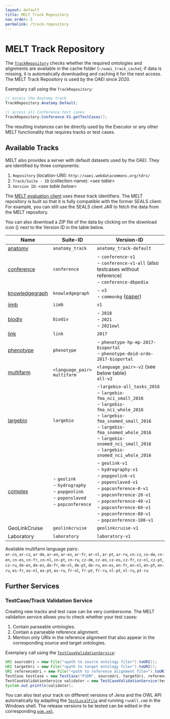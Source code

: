 ```yaml
---
layout: default
title: MELT Track Repository
nav_order: 5
permalink: /track-repository
---
```



# MELT Track Repository
The [`TrackRepository`](https://github.com/dwslab/melt/blob/master/matching-data/src/main/java/de/uni_mannheim/informatik/dws/melt/matching_data/TrackRepository.java) 
checks whether the required ontologies and alignments are available in the cache folder (`~/oaei_track_cache`); if data is missing, it is automatically downloading and 
caching it for the next access. The MELT Track Repository is used by the OAEI since 2020.

Exemplary call using the `TrackRepository`:
```java
// access the Anatomy track
TrackRepository.Anatomy.Default;

// access all Conference test cases
TrackRepository.Conference.V1.getTestCases();
```

The resulting instances can be directly used by the Executor or any other MELT functionality that requires tracks or
test cases.

## Available Tracks
MELT also provides a server with default datasets used by the OAEI. 
They are identified by three components: 
1. `Repository` (location-URI): `http://oaei.webdatacommons.org/tdrs/`	 
2. `Track/Suite - ID` (collection-name): *\<see table\>*
3. `Version ID`: *\<see table below\>*

The [MELT evaluation client](https://dwslab.github.io/melt/matcher-evaluation/client) uses these track identifiers.
The MELT repository is built so that it is fully compatible with the former SEALS client. For example, you can still use the SEALS client JAR to fetch the data from the MELT repository.

You can also download a ZIP file of the data by clicking on the download icon (<i class="fa fa-arrow-circle-down"></i>) next to the Version ID in the table below.

Name | Suite-ID | Version-ID 
---- | -------- | ---------- 
[anatomy](http://oaei.ontologymatching.org/2019/anatomy/index.html) | `anatomy_track` | `anatomy_track-default` [<i class="fa fa-arrow-circle-down"></i>](http://oaei.webdatacommons.org/tdrs/testdata/persistent/anatomy_track/anatomy_track-default/anatomy_track_anatomy_track-default.zip)
[conference](http://oaei.ontologymatching.org/2019/conference/index.html) | `conference` | - `conference-v1` [<i class="fa fa-arrow-circle-down"></i>](http://oaei.webdatacommons.org/tdrs/testdata/persistent/conference/conference-v1/conference_conference-v1.zip)<br> - `conference-v1-all` [<i class="fa fa-arrow-circle-down"></i>](http://oaei.webdatacommons.org/tdrs/testdata/persistent/conference/conference-v1-all/conference_conference-v1-all.zip) (also testcases without reference) <br> - `conference-dbpedia` [<i class="fa fa-arrow-circle-down"></i>](http://oaei.webdatacommons.org/tdrs/testdata/persistent/conference/conference-dbpedia/conference_conference-dbpedia.zip)
[knowledgegraph](http://oaei.ontologymatching.org/2019/knowledgegraph/index.html) | `knowledgegraph` | - `v3` [<i class="fa fa-arrow-circle-down"></i>](http://oaei.webdatacommons.org/tdrs/testdata/persistent/knowledgegraph/v3/knowledgegraph_v3.zip)<br/> - `commonkg` [<i class="fa fa-arrow-circle-down"></i>](http://oaei.webdatacommons.org/tdrs/testdata/persistent/knowledgegraph/commonkg/knowledgegraph_commonkg.zip) ([paper](https://github.com/OmaimaFallatah/KG_GoldeStandard)) 
[iimb](http://islab.di.unimi.it/content/im_oaei/2018/) | `iimb` | `v1` [<i class="fa fa-arrow-circle-down"></i>](http://oaei.webdatacommons.org/tdrs/testdata/persistent/iimb/v1/iimb_v1.zip) | 
[biodiv](http://oaei.ontologymatching.org/2018/biodiv/index.html) | `biodiv` | - `2018` [<i class="fa fa-arrow-circle-down"></i>](http://oaei.webdatacommons.org/tdrs/testdata/persistent/biodiv/2018/biodiv_2018.zip) <br/> - `2021` [<i class="fa fa-arrow-circle-down"></i>](http://oaei.webdatacommons.org/tdrs/testdata/persistent/biodiv/2021/biodiv_2021.zip) <br/> - `2021owl` [<i class="fa fa-arrow-circle-down"></i>](http://oaei.webdatacommons.org/tdrs/testdata/persistent/biodiv/2021owl/biodiv_2021owl.zip)
[link](https://project-hobbit.eu/challenges/om2019/) | `link` | `2017` [<i class="fa fa-arrow-circle-down"></i>](http://oaei.webdatacommons.org/tdrs/testdata/persistent/link/2017/link_2017.zip)
[phenotype](https://sws.ifi.uio.no/oaei/phenotype/) | `phenotype` | - `phenotype-hp-mp-2017-bioportal` [<i class="fa fa-arrow-circle-down"></i>](http://oaei.webdatacommons.org/tdrs/testdata/persistent/phenotype/phenotype-hp-mp-2017-bioportal/phenotype_phenotype-hp-mp-2017-bioportal.zip)<br/>- `phenotype-doid-ordo-2017-bioportal` [<i class="fa fa-arrow-circle-down"></i>](http://oaei.webdatacommons.org/tdrs/testdata/persistent/phenotype/phenotype-doid-ordo-2017-bioportal/phenotype_phenotype-doid-ordo-2017-bioportal.zip)
[multifarm](http://oaei.ontologymatching.org/2018/multifarm/index.html) | `<language_pair>`<br> `multifarm`  |  `<language_pair>-v2` (see below table) <br> `all-v2` [<i class="fa fa-arrow-circle-down"></i>](http://oaei.webdatacommons.org/tdrs/testdata/persistent/multifarm/all-v2/multifarm_all-v2.zip)
[largebio](http://www.cs.ox.ac.uk/isg/projects/SEALS/oaei/) | `largebio` |  -`largebio-all_tasks_2016` [<i class="fa fa-arrow-circle-down"></i>](http://oaei.webdatacommons.org/tdrs/testdata/persistent/largebio/largebio-all_tasks_2016/largebio_largebio-all_tasks_2016.zip)<br>- `largebio-fma_nci_small_2016` [<i class="fa fa-arrow-circle-down"></i>](http://oaei.webdatacommons.org/tdrs/testdata/persistent/largebio/largebio-fma_nci_small_2016/largebio_largebio-fma_nci_small_2016.zip)<br>- `largebio-fma_nci_whole_2016` [<i class="fa fa-arrow-circle-down"></i>](http://oaei.webdatacommons.org/tdrs/testdata/persistent/largebio/largebio-fma_nci_whole_2016/largebio_largebio-fma_nci_whole_2016.zip)<br>- `largebio-fma_snomed_small_2016` [<i class="fa fa-arrow-circle-down"></i>](http://oaei.webdatacommons.org/tdrs/testdata/persistent/largebio/largebio-fma_snomed_small_2016/largebio_largebio-fma_snomed_small_2016.zip)<br>- `largebio-fma_snomed_whole_2016` [<i class="fa fa-arrow-circle-down"></i>](http://oaei.webdatacommons.org/tdrs/testdata/persistent/largebio/largebio-fma_snomed_whole_2016/largebio_largebio-fma_snomed_whole_2016.zip)<br>- `largebio-snomed_nci_small_2016` [<i class="fa fa-arrow-circle-down"></i>](http://oaei.webdatacommons.org/tdrs/testdata/persistent/largebio/largebio-snomed_nci_small_2016/largebio_largebio-snomed_nci_small_2016.zip)<br> - `largebio-snomed_nci_whole_2016` [<i class="fa fa-arrow-circle-down"></i>](http://oaei.webdatacommons.org/tdrs/testdata/persistent/largebio/largebio-snomed_nci_whole_2016/largebio_largebio-snomed_nci_whole_2016.zip)
[complex](http://oaei.ontologymatching.org/2019/complex/index.html) | - `geolink`<br>- `hydrography`<br>- `popgeolink`<br>- `popenslaved`<br>- `popconference`|  - `geolink-v1` [<i class="fa fa-arrow-circle-down"></i>](http://oaei.webdatacommons.org/tdrs/testdata/persistent/geolink/geolink-v1/geolink_geolink-v1.zip)<br>- `hydrography-v1` [<i class="fa fa-arrow-circle-down"></i>](http://oaei.webdatacommons.org/tdrs/testdata/persistent/hydrography/hydrography-v1/hydrography_hydrography-v1.zip)<br>- `popgeolink-v1` [<i class="fa fa-arrow-circle-down"></i>](http://oaei.webdatacommons.org/tdrs/testdata/persistent/popgeolink/popgeolink-v1/popgeolink_popgeolink-v1.zip)<br>- `popenslaved-v1` [<i class="fa fa-arrow-circle-down"></i>](http://oaei.webdatacommons.org/tdrs/testdata/persistent/popenslaved/popenslaved-v1/popenslaved_popenslaved-v1.zip)<br>- `popconference-0-v1` [<i class="fa fa-arrow-circle-down"></i>](http://oaei.webdatacommons.org/tdrs/testdata/persistent/popconference/popconference-0-v1/popconference_popconference-0-v1.zip)<br>- `popconference-20-v1` [<i class="fa fa-arrow-circle-down"></i>](http://oaei.webdatacommons.org/tdrs/testdata/persistent/popconference/popconference-20-v1/popconference_popconference-20-v1.zip)<br>- `popconference-40-v1` [<i class="fa fa-arrow-circle-down"></i>](http://oaei.webdatacommons.org/tdrs/testdata/persistent/popconference/popconference-40-v1/popconference_popconference-40-v1.zip)<br>- `popconference-60-v1` [<i class="fa fa-arrow-circle-down"></i>](http://oaei.webdatacommons.org/tdrs/testdata/persistent/popconference/popconference-60-v1/popconference_popconference-60-v1.zip)<br>- `popconference-80-v1` [<i class="fa fa-arrow-circle-down"></i>](http://oaei.webdatacommons.org/tdrs/testdata/persistent/popconference/popconference-80-v1/popconference_popconference-80-v1.zip)<br>- `popconference-100-v1` [<i class="fa fa-arrow-circle-down"></i>](http://oaei.webdatacommons.org/tdrs/testdata/persistent/popconference/popconference-100-v1/popconference_popconference-100-v1.zip)<br>
GeoLinkCruise | `geolinkcruise`| `geolinkcruise-v1` [<i class="fa fa-arrow-circle-down"></i>](http://oaei.webdatacommons.org/tdrs/testdata/persistent/geolinkcruise/geolinkcruise-v1/geolinkcruise_geolinkcruise-v1.zip)
Laboratory | `laboratory`| `laboratory-v1` [<i class="fa fa-arrow-circle-down"></i>](http://oaei.webdatacommons.org/tdrs/testdata/persistent/laboratory/laboratory-v1/laboratory_laboratory-v1.zip)

Available multifarm language pairs:<br/>
`ar-cn`, `ar-cz`, `ar-de`, `ar-en`, `ar-es`, `ar-fr`, `ar-nl`, `ar-pt`, `ar-ru`, `cn-cz`, `cn-de`, `cn-en`, `cn-es`, 
`cn-fr`, `cn-nl`, `cn-pt`, `cn-ru`, `cz-de`, `cz-en`, `cz-es`, `cz-fr`, `cz-nl`, `cz-pt`, `cz-ru`, `de-en`, `de-es`, 
`de-fr`, `de-nl`, `de-pt`, `de-ru`, `en-es`, `en-fr`, `en-nl`, `en-pt`, `en-ru`, `es-fr`, `es-nl`, `es-pt`, `es-ru`, 
`fr-nl`, `fr-pt`, `fr-ru`, `nl-pt`, `nl-ru`, `pt-ru`


## Further Services

### TestCase/Track Validation Service
Creating new tracks and test case can be very cumbersome. The MELT validation service allows you to check whether your 
test cases:
1. Contain parseable ontologies.
2. Contain a parseable reference alignment.
3. Mention only URIs in the reference alignment that also appear in the corresponding source and target ontologies.

Exemplary call using the [`TestCaseValidationService`](https://github.com/dwslab/melt/blob/master/matching-validation/src/main/java/de/uni_mannheim/informatik/dws/melt/matching_validation/TestCaseValidationService.java):
```java
URI sourceUri = new File("<path to source ontology file>").toURI();
URI targetUri = new File("<path to target ontology file>").toURI();
URI referenceUri = new File("<path to reference alignment file>").toURI();
TestCase testCase = new TestCase("FSDM", sourceUri, targetUri, referenceUri, null);
TestCaseValidationService validator = new TestCaseValidationService(testCase)
System.out.println(validator);
```
You can also test your track on different versions of Jena and the OWL API automatically
by adapting the [`TestLocalFile`](https://github.com/dwslab/melt/blob/master/matching-validation/src/test/java/de/uni_mannheim/informatik/dws/melt/matching_validation/local/TestLocalFile.java) 
and running `runAll.cmd` in the Windows shell. The release versions to be tested can be edited in the corresponding
[`pom.xml`](https://github.com/dwslab/melt/blob/master/matching-validation/pom.xml).
